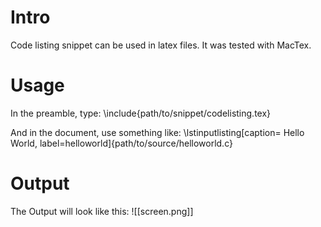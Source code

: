 # Intro 
Code listing snippet can be used in latex files.
It was tested with MacTex. 

# Usage
In the preamble, type: 
\include{path/to/snippet/codelisting.tex}

And in the document, use something like: 
\lstinputlisting[caption= Hello World, label=helloworld]{path/to/source/helloworld.c}

# Output

The Output will look like this: 
![[screen.png]]